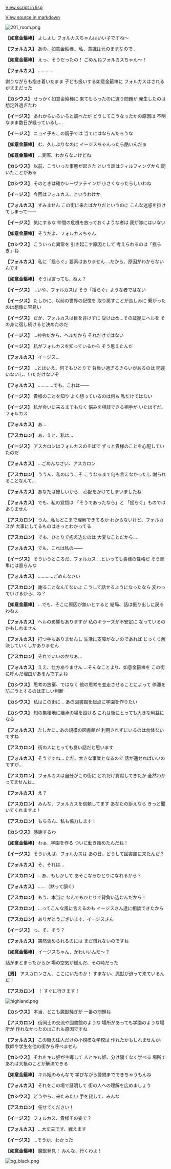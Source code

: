 [View script in lisp](../scripts/202309031.txt)

[View source in markdown](202309031.md)

![201_room.png](../images/backgrounds/201_room.png)

**【如意金箍棒】**
よしよし
フォルカスちゃんはいい子ですね～

**【フォルカス】**
あの、如意金箍棒…
私、意識は元のままなので…

**【如意金箍棒】**
えっ、そうだったの！
ごめんねフォルカスちゃん～！

**【フォルカス】**
…………

謝りながらも抱き着いたまま
子ども扱いする如意金箍棒に
フォルカスはされるがままだった

**【カシウス】**
せっかく如意金箍棒に
来てもらったのに違う問題が
発生したのは想定外過ぎたわ

**【イージス】**
あれからいろいろと調べたが
どうしてこうなったかの原因は
不明なまま数日が経っているし…

**【イージス】**
ニョイ子もこの調子では
当てにはならんだろうな

**【如意金箍棒】**
む、久しぶりなのに
イージスちゃんったら酷いんだぁ

**【如意金箍棒】**
…実際、わからないけどね

**【カシウス】**
以前、こういった事態が起きた
という話はティルフィングから
聞いたことがある

**【カシウス】**
そのときは確かレーヴァテインが
小さくなったらしいわね

**【イージス】**
今回はフォルカス、というわけか

**【フォルカス】**
すみません
この街に来たばかりだというのに
こんな迷惑を掛けてしまって――

**【イージス】**
気にするな
仲間の危機を放っておくような者は
我が隊にはいない

**【如意金箍棒】**
そうだよ、フォルカスちゃん

**【カシウス】**
こういった異常を
引き起こす原因として
考えられるのは「揺らぎ」ね

**【フォルカス】**
私に「揺らぐ」要素はありません
…だから、原因がわからないんです

**【如意金箍棒】**
そうは言っても…ねぇ？

**【イージス】**
…いや、フォルカスは
そう「揺らぐ」ような者ではない

**【イージス】**
たしかに、以前の世界の記憶を
取り戻すことが苦しみに
繋がったのは想像に容易い

**【イージス】**
だが、フォルカスは目を背けずに
受け止め…その証拠にヘルを
その身に宿し続けると決めたのだ

**【イージス】**
…神令だから、ヘルだから
それだけではない

**【イージス】**
私がフォルカスを知っているから
そう思えたんだ

**【フォルカス】**
イージス…

**【イージス】**
…とはいえ、何でもひとりで
背負い過ぎるきらいがあるのは
間違いないし、いただけないぞ

**【フォルカス】**
…………でも、これは――

**【イージス】**
貴様のことを知り
よく想っているのは何も
私だけではない

**【イージス】**
私が会いに来るまでもなく
悩みを相談できる相手が
いたはずだ、フォルカス

**【フォルカス】**
あ…

**【アスカロン】**
あ、えと、私は…

**【イージス】**
アスカロンはフォルカスのそばで
ずっと貴様のことを心配していたのだ

**【フォルカス】**
…ごめんなさい、アスカロン

**【アスカロン】**
ううん、私のほうこそ
こうなるまで何も言えなかったし
謝られることなんて…

**【フォルカス】**
あなたは優しいから…
心配をかけてしまいましたね

**【フォルカス】**
でも、私の覚悟は
「そうであったなら」と
「揺らぐ」ものではありません

**【アスカロン】**
うん…私もどこまで理解できてるか
わからないけど、フォルカスが
大事にしてるものはきっとわかってる

**【アスカロン】**
でも、ひとりで抱え込むのは
大変なことだから…

**【フォルカス】**
でも、これは私の――

**【イージス】**
そういうところだ、フォルカス
…といっても貴様の性格だ
そう簡単には直らんな

**【フォルカス】**
…………ごめんなさい

**【アスカロン】**
謝ることなんてないよ
こうして話せるようになったなら
変わっていけるから、ね？

**【如意金箍棒】**
…でも、そこに原因が無いとすると
結局、話は振り出しに戻るわねぇ

**【フォルカス】**
ヘルの影響もありますが
私のキラーズが不安定に
なっているのかもしれません

**【フォルカス】**
打つ手もありませんし
生活に支障がないのであれば
じっくり解決していくしかありません

**【アスカロン】**
それでいいのかなぁ…

**【フォルカス】**
ええ、仕方ありません
…そんなことより、如意金箍棒を
この街に呼んだ理由があるんですよね

**【カシウス】**
思考の放棄、ではなく
他の思考を並走させることによって
停滞を防ごうとするのは正しい判断

**【カシウス】**
私はこの街に…
あの図書館を起点に学園を作りたい

**【カシウス】**
知の集積地に継承の場を設ける
これは街にとっても大きな利益になる

**【フォルカス】**
たしかに…あの規模の図書館が
利用されずにいるのは勿体ないですね

**【アスカロン】**
街の人にとっても良い話だと思います

**【フォルカス】**
そうですね…
ただ、大きな事業となるので
話が通せればいいのですが…

**【アスカロン】**
フォルカスは自分がこの街に
どれだけ貢献してきたか
全然わかってませんね…

**【フォルカス】**
え？

**【アスカロン】**
みんな、フォルカスを信頼してます
あなたの訴えなら
きっと聞いてくれますよ！

**【アスカロン】**
もちろん、私も協力します！

**【カシウス】**
感謝するわ

**【如意金箍棒】**
わぁ…学園を作る
ついに動き始めたんだね！

**【イージス】**
そういえば、フォルカスは
あの日、どうして図書館に来たんだ？

**【フォルカス】**
そ、それは…

**【アスカロン】**
…あ、もしかして
あそこならひとりになれるから？

**【フォルカス】**
……（黙って頷く）

**【アスカロン】**
もう、本当に
なんでもひとりで背負い込むんだから！

**【アスカロン】**
…ってこんな風に言えるのも
イージスさん達に相談できたから

**【アスカロン】**
ありがとうございます、イージスさん

**【イージス】**
っ、そ、そう？

**【フォルカス】**
突然褒められるのには
まだ慣れないのですね

**【如意金箍棒】**
イージスちゃん、かわいいんだ～？

話がまとまったからか
場の空気が緩んだ、その時だった

**【男】**
アスカロンさん、ここにいたのか！
すまない、魔獣が迫って来ているんだ！

**【アスカロン】**
！
すぐに行きます！

![highland.png](../images/backgrounds/highland.png)

**【カシウス】**
本当、どこも魔獣騒ぎが
一番の問題ね

**【アスカロン】**
街同士の交流や図書館のような
場所があっても学園のような場所が
作れなかったのはこれも原因ですね

**【フォルカス】**
この街の住人だけの小規模な学校は
作れたかもしれませんが、
教師や学生を他の街から呼べません

**【カシウス】**
それをキル姫が主導して
人とキル姫、分け隔てなく学べる
場所であれば大抵のことが解決できる

**【如意金箍棒】**
キル姫のみんなで
学びながら警備までできちゃうもんね

**【フォルカス】**
それをこの場で証明して
街の人への理解を広めましょう

**【カシウス】**
どうやら、来たみたい
手を貸して、みんな

**【アスカロン】**
任せてください！

**【イージス】**
フォルカス、貴様その姿で？

**【フォルカス】**
…大丈夫です、戦えます

**【イージス】**
…そうか、わかった

**【如意金箍棒】**
魔獣発見！
みんな、行くわよ！

![bg_black.png](../images/backgrounds/bg_black.png)
